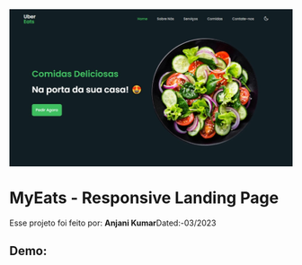 <!---->
<div align="center">
<img src="./ReadMeFiles/app.jpg" align="center">
</div>

# MyEats - Responsive Landing Page

<p>Esse projeto foi feito por: <strong>Anjani Kumar</strong>Dated:-03/2023</p>

## Demo:
